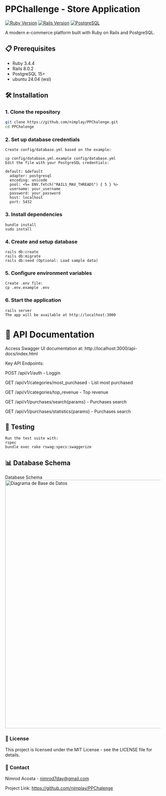 # PPChallenge - Store Application

[![Ruby Version](https://img.shields.io/badge/Ruby-3.x+-red.svg)](https://ruby-lang.org)
[![Rails Version](https://img.shields.io/badge/Rails-7.x+-red.svg)](https://rubyonrails.org)
[![PostgreSQL](https://img.shields.io/badge/PostgreSQL-15+-blue.svg)](https://www.postgresql.org)

A modern e-commerce platform built with Ruby on Rails and PostgreSQL.

## 📋 Prerequisites

- Ruby 3.4.4
- Rails 8.0.2
- PostgreSQL 15+
- ubuntu 24.04 (wsl)

## 🛠 Installation

### 1. Clone the repository
```bash
git clone https://github.com/nimplay/PPChalenge.git
cd PPChalenge
```

### 2. Set up database credentials
```
Create config/database.yml based on the example:

cp config/database.yml.example config/database.yml
Edit the file with your PostgreSQL credentials:

default: &default
  adapter: postgresql
  encoding: unicode
  pool: <%= ENV.fetch("RAILS_MAX_THREADS") { 5 } %>
  username: your_username
  password: your_password
  host: localhost
  port: 5432
```
### 3. Install dependencies
```
bundle install
sudo install
```

###  4. Create and setup database
```
rails db:create
rails db:migrate
rails db:seed (Optional: Load sample data)
```

### 5. Configure environment variables
```
Create .env file:
cp .env.example .env
```
### 6. Start the application
```
rails server
The app will be available at http://localhost:3000

```
# 🚀 API Documentation
Access Swagger UI documentation at:
http://localhost:3000/api-docs/index.html

Key API Endpoints:

POST /api/v1/auth - Loggin

GET /api/v1/categories/most_purchased - List most purchased

GET /api/v1/categories/top_revenue - Top revenue

GET /api/v1/purchases/search{params} - Purchases search

GET /api/v1/purchases/statistics{params} - Purchases search

## 🧪 Testing

```
Run the test suite with:
rspec
bundle exec rake rswag:specs:swaggerize
```


## 📊 Database Schema
Database Schema
<img src="https://technical-challenge-nimplay.s3.us-east-2.amazonaws.com/Diagram-DB.png" alt="Diagrama de Base de Datos" width="800" style="display: block; margin: 0 auto;"/>



### 📜 License
This project is licensed under the MIT License - see the LICENSE file for details.

### 📧 Contact

Nimrod Acosta - nimrod7day@gmail.com

Project Link: https://github.com/nimplay/PPChalenge
